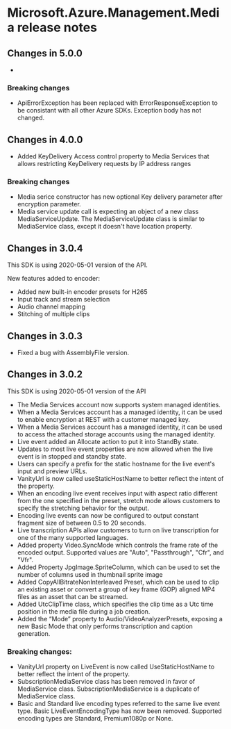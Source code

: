 # Microsoft.Azure.Management.Media release notes

## Changes in 5.0.0

-

### Breaking changes

- ApiErrorException has been replaced with ErrorResponseException to be consistant with all other Azure SDKs. Exception body has not changed.

## Changes in 4.0.0

- Added KeyDelivery Access control property to Media Services that allows restricting KeyDelivery requests by IP address ranges

### Breaking changes

- Media serice constructor has new optional Key delivery parameter after encryption parameter.
- Media service update call is expecting an object of a new class MediaServiceUpdate. The MediaServiceUpdate class is similar to MediaService class, except it doesn't have location property.

## Changes in 3.0.4

This SDK is using 2020-05-01 version of the API.

New features added to encoder:

- Added new built-in encoder presets for H265
- Input track and stream selection
- Audio channel mapping
- Stitching of multiple clips

## Changes in 3.0.3

- Fixed a bug with AssemblyFile version.

## Changes in 3.0.2

This SDK is using 2020-05-01 version of the API

- The Media Services account now supports system managed identities.
- When a Media Services account has a managed identity, it can be used to enable encryption at REST with a customer managed key.
- When a Media Services account has a managed identity, it can be used to access the attached storage accounts using the managed identity.
- Live event added an Allocate action to put it into StandBy state.
- Updates to most live event properties are now allowed when the live event is in stopped and standby state.
- Users can specify a prefix for the static hostname for the live event's input and preview URLs.
- VanityUrl is now called useStaticHostName to better reflect the intent of the property.
- When an encoding live event receives input with aspect ratio different from the one specified in the preset, stretch mode allows customers to specify the stretching behavior for the output.
- Encoding live events can now be configured to output constant fragment size of between 0.5 to 20 seconds.
- Live transcription APIs allow customers to turn on live transcription for one of the many supported languages.
- Added property Video.SyncMode which controls the frame rate of the encoded output. Supported values are "Auto", "Passthrough", "Cfr", and "Vfr".
- Added Property JpgImage.SpriteColumn, which can be used to set the number of columns used in thumbnail sprite image
- Added CopyAllBitrateNonInterleaved Preset, which can be used to clip an existing asset or convert a group of key frame (GOP) aligned MP4 files as an asset that can be streamed.
- Added UtcClipTime class, which specifies the clip time as a Utc time position in the media file during a job creation.
- Added the “Mode” property to Audio/VideoAnalyzerPresets, exposing a new Basic Mode that only performs transcription and caption generation.

### Breaking changes:

- VanityUrl property on LiveEvent is now called UseStaticHostName to better reflect the intent of the property.
- SubscriptionMediaService class has been removed in favor of MediaService class. SubscriptionMediaService is a duplicate of MediaService class.
- Basic and Standard live encoding types referred to the same live event type. Basic LiveEventEncodingType has now been removed. Supported encoding types are Standard, Premium1080p or None.
